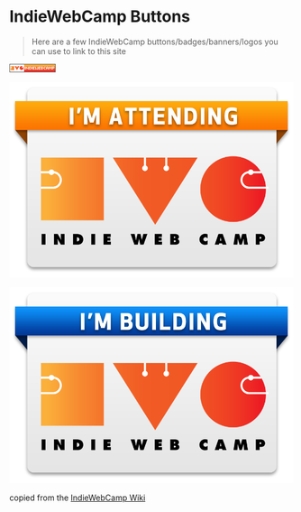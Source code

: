 # IndieWebCamp Buttons

> Here are a few IndieWebCamp buttons/badges/banners/logos you can use to link to this site

![Small button](indiewebcamp-button.png)

![I am attending](im-attending-indiewebcamp.png)

![I am building](im-building-indiewebcamp.png)

copied from the [IndieWebCamp Wiki](http://indiewebcamp.com/buttons)
